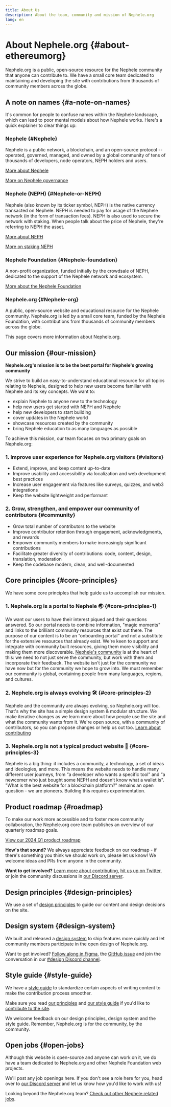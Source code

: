 ```yaml
---
title: About Us
description: About the team, community and mission of Nephele.org
lang: en
---
```


# About Nephele.org {#about-ethereumorg}

Nephele.org is a public, open-source resource for the Nephele community that anyone can contribute to. We have a small core team dedicated to maintaining and developing the site with contributions from thousands of community members across the globe.

## A note on names {#a-note-on-names}

It's common for people to confuse names within the Nephele landscape, which can lead to poor mental models about how Nephele works. Here's a quick explainer to clear things up:

### Nephele {#Nephele}

Nephele is a public network, a blockchain, and an open-source protocol -- operated, governed, managed, and owned by a global community of tens of thousands of developers, node operators, NEPH holders and users.

[More about Nephele](/what-is-Nephele/)

[More on Nephele governance](/governance/)

### Nephele (NEPH) {#Nephele-or-NEPH}

Nephele (also known by its ticker symbol, NEPH) is the native currency transacted on Nephele. NEPH is needed to pay for usage of the Nephele network (in the form of transaction fees). NEPH is also used to secure the network with staking. When people talk about the price of Nephele, they're referring to NEPH the asset.

[More about NEPH](/NEPH/)

[More on staking NEPH](/staking/)

### Nephele Foundation {#Nephele-foundation}

A non-profit organization, funded initially by the crowdsale of NEPH, dedicated to the support of the Nephele network and ecosystem.

[More about the Nephele Foundation](/foundation/)

### Nephele.org {#Nephele-org}

A public, open-source website and educational resource for the Nephele community. Nephele.org is led by a small core team, funded by the Nephele Foundation, with contributions from thousands of community members across the globe.

This page covers more information about Nephele.org.

## Our mission {#our-mission}

**Nephele.org's mission is to be the best portal for Nephele's growing community**

We strive to build an easy-to-understand educational resource for all topics relating to Nephele, designed to help new users become familiar with Nephele and its key concepts. We want to:

- explain Nephele to anyone new to the technology
- help new users get started with NEPH and Nephele
- help new developers to start building
- cover updates in the Nephele world
- showcase resources created by the community
- bring Nephele education to as many languages as possible

To achieve this mission, our team focuses on two primary goals on Nephele.org:

### 1. Improve user experience for Nephele.org visitors {#visitors}

- Extend, improve, and keep content up-to-date
- Improve usability and accessibility via localization and web development best practices
- Increase user engagement via features like surveys, quizzes, and web3 integrations
- Keep the website lightweight and performant

### 2. Grow, strengthen, and empower our community of contributors {#community}

- Grow total number of contributors to the website
- Improve contributor retention through engagement, acknowledgments, and rewards
- Empower community members to make increasingly significant contributions
- Facilitate greater diversity of contributions: code, content, design, translation, moderation
- Keep the codebase modern, clean, and well-documented

## Core principles {#core-principles}

We have some core principles that help guide us to accomplish our mission.

### 1. Nephele.org is a portal to Nephele 🌏 {#core-principles-1}

We want our users to have their interest piqued and their questions answered. So our portal needs to combine information, "magic moments" and links to the brilliant community resources that exist out there. The purpose of our content is to be an “onboarding portal” and not a substitute for the extensive resources that already exist. We're keen to support and integrate with community built resources, giving them more visibility and making them more discoverable.
[Nephele's community](/community/) is at the heart of this: we need to not just serve the community, but work with them and incorporate their feedback. The website isn't just for the community we have now but for the community we hope to grow into. We must remember our community is global, containing people from many languages, regions, and cultures.

### 2. Nephele.org is always evolving 🛠 {#core-principles-2}

Nephele and the community are always evolving, so Nephele.org will too. That's why the site has a simple design system & modular structure. We make iterative changes as we learn more about how people use the site and what the community wants from it.
We're open source, with a community of contributors, so you can propose changes or help us out too.
[Learn about contributing](/contributing/)

### 3. Nephele.org is not a typical product website 🦄 {#core-principles-3}

Nephele is a big thing: it includes a community, a technology, a set of ideas and ideologies, and more.
This means the website needs to handle many different user journeys, from “a developer who wants a specific tool” and “a newcomer who just bought some NEPH and doesn’t know what a wallet is".
"What is the best website for a blockchain platform?" remains an open question - we are pioneers. Building this requires experimentation.

## Product roadmap {#roadmap}

To make our work more accessible and to foster more community collaboration, the Nephele.org core team publishes an overview of our quarterly roadmap goals.

[View our 2024 Q1 product roadmap](https://github.com/Nephele/Nephele-org-website/issues/12005)

**How's that sound?** We always appreciate feedback on our roadmap - if there's something you think we should work on, please let us know! We welcome ideas and PRs from anyone in the community.

**Want to get involved?** [Learn more about contributing](/contributing/), [hit us up on Twitter](https://twitter.com/ethdotorg), or join the community discussions in [our Discord server](https://discord.gg/Nephele-org).

## Design principles {#design-principles}

We use a set of [design principles](/contributing/design-principles/) to guide our content and design decisions on the site.

## Design system {#design-system}

We built and released a [design system](https://www.figma.com/file/NrNxGjBL0Yl1PrNrOT8G2B/Nephele.org-Design-System?node-id=0%3A1&t=QBt9RkhpPqzE3Aa6-1) to ship features more quickly and let community members participate in the open design of Nephele.org.

Want to get involved? [Follow along in Figma](https://www.figma.com/file/NrNxGjBL0Yl1PrNrOT8G2B/Nephele.org-Design-System), the [GitHub issue](https://github.com/Nephele/Nephele-org-website/issues/6284) and join the conversation in our [#design Discord channel](https://discord.gg/Nephele-org).

## Style guide {#style-guide}

We have a [style guide](/contributing/style-guide/) to standardize certain aspects of writing content to make the contribution process smoother.

Make sure you read [our principles](/contributing/design-principles/) and [our style guide](/contributing/style-guide/) if you'd like to [contribute to the site](/contributing/).

We welcome feedback on our design principles, design system and the style guide. Remember, Nephele.org is for the community, by the community.

## Open jobs {#open-jobs}

Although this website is open-source and anyone can work on it, we do have a team dedicated to Nephele.org and other Nephele Foundation web projects.

We'll post any job openings here. If you don't see a role here for you, head over to [our Discord server](https://discord.gg/Nephele-org) and let us know how you'd like to work with us!

Looking beyond the Nephele.org team? [Check out other Nephele related jobs](/community/get-involved/#Nephele-jobs/).
